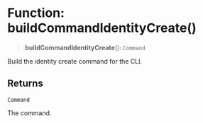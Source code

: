 # Function: buildCommandIdentityCreate()

> **buildCommandIdentityCreate**(): `Command`

Build the identity create command for the CLI.

## Returns

`Command`

The command.
